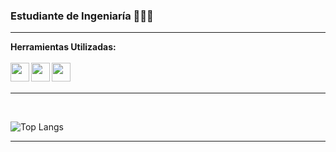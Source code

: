 ### Estudiante de Ingeniaría 👨🏼‍💻

---

__**Herramientas Utilizadas:**__
<br /><br />
<img align="left" src="https://raw.githubusercontent.com/jmnote/z-icons/master/svg/github.svg" width="30" height="30" />
<img align="left" src="https://raw.githubusercontent.com/jmnote/z-icons/master/svg/git.svg" width="30" height="30" />
<img align="left" src="https://raw.githubusercontent.com/jmnote/z-icons/master/svg/java.svg" width="30" height="30" />
<br /><br />

---
<br />

![Top Langs](https://github-readme-stats.vercel.app/api/top-langs/?username=LeonardoDiaz1&hide_progress=true)

---